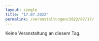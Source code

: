 ```yaml
---
layout: single
title: "17.07.2022"
permalink: /veranstaltungen/2022/07/17/
---
```


Keine Veranstaltung an diesem Tag.
